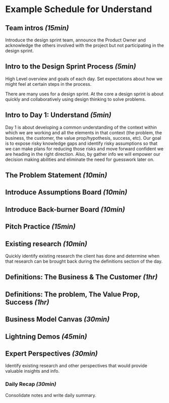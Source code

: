 # Example Schedule for Understand

## Team intros _\(15min\)_

Introduce the design sprint team, announce the Product Owner and acknowledge the others involved with the project but not participating in the design sprint.

## Intro to the Design Sprint Process _\(5min\)_

High Level overview and goals of each day. Set expectations about how we might feel at certain steps in the process.

There are many uses for a design sprint. At the core a design sprint is about quickly and collaboratively using design thinking to solve problems.

## Intro to Day 1: Understand _\(5min\)_

Day 1 is about developing a common understanding of the context within which we are working and all the elements in that context \(the problem, the business, the customer, the value prop/hypothesis, success, etc\). Our goal is to expose risky knowledge gaps and identify risky assumptions so that we can make plans for reducing those risks and move forward confident we are heading in the right direction. Also, by gather info we will empower our decision making abilities and eliminate the need for guesswork later on.

## The Problem Statement _\(10min\)_

## Introduce Assumptions Board _\(10min\)_

## Introduce Back-burner Board _\(10min\)_

## Pitch Practice _\(15min\)_

## Existing research _\(10min\)_

Quickly identify existing research the client has done and determine when that research can be brought back during the definitions section of the day.

## Definitions: The Business & The Customer _\(1hr\)_

## Definitions: The problem, The Value Prop, Success _\(1hr\)_

## Business Model Canvas _\(30min\)_

## Lightning Demos _\(45min\)_

## Expert Perspectives _\(30min\)_

Identify existing research and other perspectives that would provide valuable insights and info.

### Daily Recap _\(30min\)_

Consolidate notes and write daily summary.

